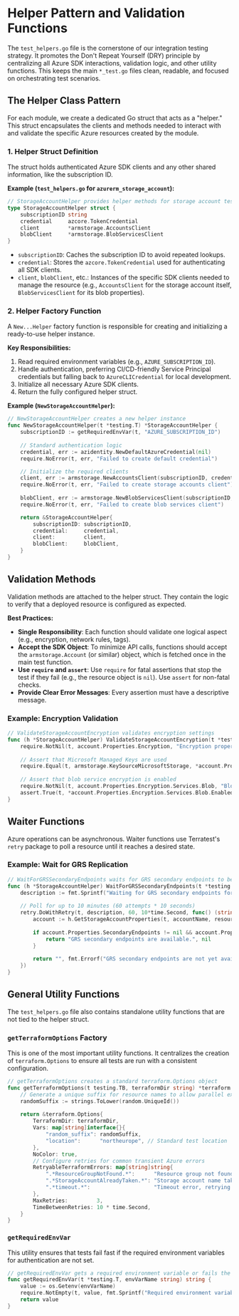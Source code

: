 # Helper Pattern and Validation Functions

The `test_helpers.go` file is the cornerstone of our integration testing strategy. It promotes the Don't Repeat Yourself (DRY) principle by centralizing all Azure SDK interactions, validation logic, and other utility functions. This keeps the main `*_test.go` files clean, readable, and focused on orchestrating test scenarios.

## The Helper Class Pattern

For each module, we create a dedicated Go struct that acts as a "helper." This struct encapsulates the clients and methods needed to interact with and validate the specific Azure resources created by the module.

### 1. Helper Struct Definition

The struct holds authenticated Azure SDK clients and any other shared information, like the subscription ID.

**Example (`test_helpers.go` for `azurerm_storage_account`):**
```go
// StorageAccountHelper provides helper methods for storage account testing
type StorageAccountHelper struct {
	subscriptionID string
	credential     azcore.TokenCredential
	client         *armstorage.AccountsClient
	blobClient     *armstorage.BlobServicesClient
}
```
-   `subscriptionID`: Caches the subscription ID to avoid repeated lookups.
-   `credential`: Stores the `azcore.TokenCredential` used for authenticating all SDK clients.
-   `client`, `blobClient`, etc.: Instances of the specific SDK clients needed to manage the resource (e.g., `AccountsClient` for the storage account itself, `BlobServicesClient` for its blob properties).

### 2. Helper Factory Function

A `New...Helper` factory function is responsible for creating and initializing a ready-to-use helper instance.

**Key Responsibilities:**
1.  Read required environment variables (e.g., `AZURE_SUBSCRIPTION_ID`).
2.  Handle authentication, preferring CI/CD-friendly Service Principal credentials but falling back to `AzureCLICredential` for local development.
3.  Initialize all necessary Azure SDK clients.
4.  Return the fully configured helper struct.

**Example (`NewStorageAccountHelper`):**
```go
// NewStorageAccountHelper creates a new helper instance
func NewStorageAccountHelper(t *testing.T) *StorageAccountHelper {
	subscriptionID := getRequiredEnvVar(t, "AZURE_SUBSCRIPTION_ID")
	
	// Standard authentication logic
	credential, err := azidentity.NewDefaultAzureCredential(nil)
	require.NoError(t, err, "Failed to create default credential")

	// Initialize the required clients
	client, err := armstorage.NewAccountsClient(subscriptionID, credential, nil)
	require.NoError(t, err, "Failed to create storage accounts client")
	
	blobClient, err := armstorage.NewBlobServicesClient(subscriptionID, credential, nil)
	require.NoError(t, err, "Failed to create blob services client")

	return &StorageAccountHelper{
		subscriptionID: subscriptionID,
		credential:     credential,
		client:         client,
		blobClient:     blobClient,
	}
}
```

## Validation Methods

Validation methods are attached to the helper struct. They contain the logic to verify that a deployed resource is configured as expected.

**Best Practices:**
-   **Single Responsibility**: Each function should validate one logical aspect (e.g., encryption, network rules, tags).
-   **Accept the SDK Object**: To minimize API calls, functions should accept the `armstorage.Account` (or similar) object, which is fetched once in the main test function.
-   **Use `require` and `assert`**: Use `require` for fatal assertions that stop the test if they fail (e.g., the resource object is `nil`). Use `assert` for non-fatal checks.
-   **Provide Clear Error Messages**: Every assertion must have a descriptive message.

### Example: Encryption Validation
```go
// ValidateStorageAccountEncryption validates encryption settings
func (h *StorageAccountHelper) ValidateStorageAccountEncryption(t *testing.T, account armstorage.Account) {
	require.NotNil(t, account.Properties.Encryption, "Encryption properties should not be nil")
	
	// Assert that Microsoft Managed Keys are used
	require.Equal(t, armstorage.KeySourceMicrosoftStorage, *account.Properties.Encryption.KeySource, "Key source should be Microsoft.Storage")
	
	// Assert that blob service encryption is enabled
	require.NotNil(t, account.Properties.Encryption.Services.Blob, "Blob encryption service should be configured")
	assert.True(t, *account.Properties.Encryption.Services.Blob.Enabled, "Blob encryption should be enabled")
}
```

## Waiter Functions

Azure operations can be asynchronous. Waiter functions use Terratest's `retry` package to poll a resource until it reaches a desired state.

### Example: Wait for GRS Replication
```go
// WaitForGRSSecondaryEndpoints waits for GRS secondary endpoints to be available
func (h *StorageAccountHelper) WaitForGRSSecondaryEndpoints(t *testing.T, accountName, resourceGroupName string) {
	description := fmt.Sprintf("Waiting for GRS secondary endpoints for %s", accountName)
	
	// Poll for up to 10 minutes (60 attempts * 10 seconds)
	retry.DoWithRetry(t, description, 60, 10*time.Second, func() (string, error) {
		account := h.GetStorageAccountProperties(t, accountName, resourceGroupName)
		
		if account.Properties.SecondaryEndpoints != nil && account.Properties.SecondaryEndpoints.Blob != nil && *account.Properties.SecondaryEndpoints.Blob != "" {
			return "GRS secondary endpoints are available.", nil
		}
		
		return "", fmt.Errorf("GRS secondary endpoints are not yet available")
	})
}
```

## General Utility Functions

The `test_helpers.go` file also contains standalone utility functions that are not tied to the helper struct.

### `getTerraformOptions` Factory

This is one of the most important utility functions. It centralizes the creation of `terraform.Options` to ensure all tests are run with a consistent configuration.

```go
// getTerraformOptions creates a standard terraform.Options object
func getTerraformOptions(t testing.TB, terraformDir string) *terraform.Options {
	// Generate a unique suffix for resource names to allow parallel execution
	randomSuffix := strings.ToLower(random.UniqueId())
	
	return &terraform.Options{
		TerraformDir: terraformDir,
		Vars: map[string]interface{}{
			"random_suffix": randomSuffix,
			"location":      "northeurope", // Standard test location
		},
		NoColor: true,
		// Configure retries for common transient Azure errors
		RetryableTerraformErrors: map[string]string{
			".*ResourceGroupNotFound.*":      "Resource group not found, retrying.",
			".*StorageAccountAlreadyTaken.*": "Storage account name taken, retrying.",
			".*timeout.*":                    "Timeout error, retrying.",
		},
		MaxRetries:         3,
		TimeBetweenRetries: 10 * time.Second,
	}
}
```

### `getRequiredEnvVar`

This utility ensures that tests fail fast if the required environment variables for authentication are not set.

```go
// getRequiredEnvVar gets a required environment variable or fails the test
func getRequiredEnvVar(t *testing.T, envVarName string) string {
	value := os.Getenv(envVarName)
	require.NotEmpty(t, value, fmt.Sprintf("Required environment variable '%s' is not set.", envVarName))
	return value
}
```